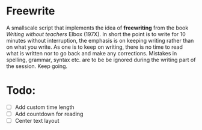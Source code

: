 # Freewrite

A smallscale script that implements the idea of **freewriting** from the book
*Writing without teachers* Elbox (197X).
In short the point is to write for 10 minutes without interruption, the
emphasis is on keeping writing rather than on what you write. As one is to keep
on writing, there is no time to read what is written nor to go back and make
any corrections. Mistakes in spelling, grammar, syntax etc. are to be be ignored
during the writing part of the session. Keep going.


# Todo:
 - [ ] Add custom time length
 - [ ] Add countdown for reading
 - [ ] Center text layout

